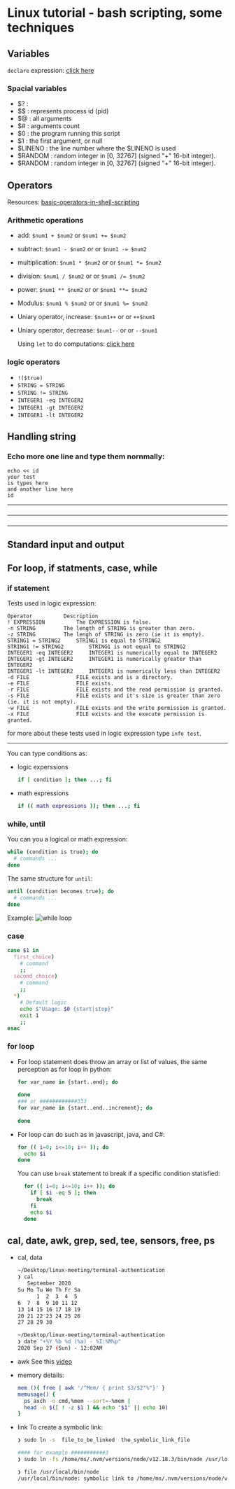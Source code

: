 # Linux tutorial - bash scripting, some techniques

## Variables

`declare` expression: [click here](https://www.computerhope.com/unix/bash/declare.htm)


### Spacial variables

 - $? :  
 - \$$ : represents process id (pid)
 - $@ : all arguments 
 - $# : arguments count 
 - $0 : the program running this script 
 - $1 : the first argument, or null
 - $LINENO : the line number where the \$LINENO is used
 - $RANDOM : random integer in [0, 32767] (signed "+" 16-bit integer).
 - $RANDOM : random integer in [0, 32767] (signed "+" 16-bit integer).

## Operators

Resources: [basic-operators-in-shell-scripting](https://www.geeksforgeeks.org/basic-operators-in-shell-scripting/)

### Arithmetic operations

- add: `$num1 + $num2` or `$num1 += $num2`
- subtract: `$num1 - $num2` or or `$num1 -= $num2`
- multiplication: `$num1 * $num2` or or `$num1 *= $num2`
- division: `$num1 / $num2` or or `$num1 /= $num2`
- power: `$num1 ** $num2` or or `$num1 **= $num2`
- Modulus: `$num1 % $num2` or or `$num1 %= $num2`
- Uniary operator, increase: `$num1++` or or `++$num1`
- Uniary operator, decrease: `$num1--` or or `--$num1`

  Using `let` to do computations: [click here](https://www.computerhope.com/unix/bash/let.htm)


### logic operators

- `!($true)`
- `STRING = STRING`
- `STRING != STRING`
- `INTEGER1 -eq INTEGER2`
- `INTEGER1 -gt INTEGER2`
- `INTEGER1 -lt INTEGER2`


## Handling string

### Echo more one line and type them nornmally:
```
echo << id
your test 
is types here
and another line here
id
```

--------------
### 


--------------

###


--------------

## Standard input and output



## For loop, if statments, case, while

### if statement

  Tests used in logic expression:
  ```
  Operator			Description
  ! EXPRESSION			The EXPRESSION is false.
  -n STRING			The length of STRING is greater than zero.
  -z STRING			The lengh of STRING is zero (ie it is empty).
  STRING1 = STRING2		STRING1 is equal to STRING2
  STRING1 != STRING2		STRING1 is not equal to STRING2
  INTEGER1 -eq INTEGER2		INTEGER1 is numerically equal to INTEGER2
  INTEGER1 -gt INTEGER2		INTEGER1 is numerically greater than INTEGER2
  INTEGER1 -lt INTEGER2		INTEGER1 is numerically less than INTEGER2
  -d FILE				FILE exists and is a directory.
  -e FILE				FILE exists.
  -r FILE				FILE exists and the read permission is granted.
  -s FILE				FILE exists and it's size is greater than zero (ie. it is not empty).
  -w FILE				FILE exists and the write permission is granted.
  -x FILE				FILE exists and the execute permission is granted.
  ```
  for more about these tests used in logic expression type `info test`.
  
  -----------
  You can type conditions as:
  - logic experssions
    ```bash
    if [ condition ]; then ...; fi
    ```
  - math expressions
    ```bash
    if (( math expressions )); then ...; fi
    ```

### while, until

You can you a logical or math expression:
```bash
while (condition is true); do
  # commands ...
done
```

The same structure for `until`:
```bash
until (condition becomes true); do
  # commands ...
done
```

Example:
![while loop](./while-image.png)

### case

```bash
case $1 in
  first_choice)
    # command
    ;;
  second_choice)
    # command
    ;;
  *)
    # Default logic
    echo $"Usage: $0 {start|stop}"
    exit 1
    ;;
esac
```

### for loop

- For loop statement does throw an array or list of values, the same perception as for loop in python:
  ```bash
  for var_name in {start..end}; do
    
  done
  ### or ############333
  for var_name in {start..end..increment}; do
    
  done
  ```

- For loop can do such as in javascript, java, and C#:
  ```bash
  for (( i=0; i<=10; i++ )); do
    echo $i
  done
  ```

  You can use `break` statement to break if a specific condition statisfied:
  ```bash
    for (( i=0; i<=10; i++ )); do
      if [ $i -eq 5 ]; then
        break
      fi
      echo $i
    done
  ```

## cal, date, awk, grep, sed, tee, sensors, free, ps

- cal, data
   ```bash
   ~/Desktop/linux-meeting/terminal-authentication
   ❯ cal
      September 2020     
   Su Mo Tu We Th Fr Sa  
         1  2  3  4  5  
   6  7  8  9 10 11 12  
   13 14 15 16 17 18 19  
   20 21 22 23 24 25 26  
   27 28 29 30           

   ~/Desktop/linux-meeting/terminal-authentication
   ❯ date "+%Y %b %d (%a) - %I:%M%p"
   2020 Sep 27 (Sun) - 12:02AM
   ```

- awk
  See this [video](https://www.youtube.com/watch?v=jJ02kEETw70)

- memory details:
  ```bash
  mem (){ free | awk '/^Mem/ { print $3/$2"%"}' }
  memusage() {
    ps axch -o cmd,%mem --sort=-%mem |
    head -n $([ ! -z $1 ] && echo "$1" || echo 10)
  }
  ```

- link
  To create a symbolic link:
  ```bash
  ❯ sudo ln -s  file_to_be_linked  the_symbolic_link_file
  
  #### for example ###########3
  ❯ sudo ln -fs /home/ms/.nvm/versions/node/v12.18.3/bin/node /usr/local/bin/node

  ❯ file /usr/local/bin/node
  /usr/local/bin/node: symbolic link to /home/ms/.nvm/versions/node/v12.18.3/bin/node
  ```
